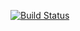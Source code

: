 [![Build Status](https://travis-ci.org/zverkovboris/lab002.svg?branch=master)](https://travis-ci.org/zverkovboris/lab002)
